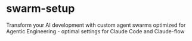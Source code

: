 # swarm-setup
Transform your AI development with custom agent swarms optimized for Agentic Engineering - optimal settings for Claude Code and Claude-flow

